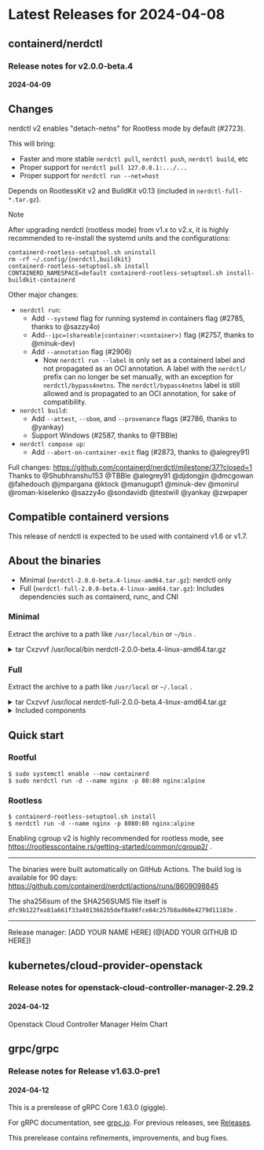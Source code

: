 # Latest Releases for 2024-04-08  
## containerd/nerdctl  
### Release notes for v2.0.0-beta.4  
#### 2024-04-09  
## Changes
nerdctl v2 enables "detach-netns" for Rootless mode by default (#2723).

This will bring:
- Faster and more stable `nerdctl pull`, `nerdctl push`, `nerdctl build`, etc
- Proper support for `nerdctl pull 127.0.0.1:.../...`
- Proper support for `nerdctl run --net=host`

Depends on RootlessKit v2 and BuildKit v0.13 (included in `nerdctl-full-*.tar.gz`).

> [!NOTE]
> After upgrading nerdctl (rootless mode) from v1.x to v2.x, it is highly recommended to
> re-install the systemd units and the configurations:
> ```
> containerd-rootless-setuptool.sh uninstall
> rm -rf ~/.config/{nerdctl,buildkit}
> containerd-rootless-setuptool.sh install
> CONTAINERD_NAMESPACE=default containerd-rootless-setuptool.sh install-buildkit-containerd
> ```

Other major changes:
- `nerdctl run`:
  - Add `--systemd` flag for running systemd in containers flag (#2785, thanks to @sazzy4o)
  - Add`--ipc=(shareable|container:<container>)` flag (#2757, thanks to @minuk-dev)
  - Add `--annotation` flag (#2906)
     - Now `nerdctl run --label` is only set as a containerd label and not propagated as an OCI annotation. A label with the `nerdctl/` prefix can no longer be set manually, with an exception for `nerdctl/bypass4netns`. The `nerdctl/bypass4netns` label is still allowed and is propagated to an OCI annotation, for sake of compatibility.
- `nerdctl build`:
  - Add `--attest`, `--sbom`, and `--provenance` flags (#2786, thanks to @yankay)
  - Support Windows (#2587, thanks to @TBBle)
- `nerdctl compose up`:
  - Add `--abort-on-container-exit` flag (#2873, thanks to @alegrey91)

Full changes: https://github.com/containerd/nerdctl/milestone/37?closed=1
Thanks to @Shubhranshu153 @TBBle @alegrey91 @djdongjin @dmcgowan @fahedouch @jmpargana @ktock @manugupt1 @minuk-dev @monirul @roman-kiselenko @sazzy4o  @sondavidb @testwill @yankay @zwpaper


## Compatible containerd versions
This release of nerdctl is expected to be used with containerd v1.6 or v1.7.

## About the binaries
- Minimal (`nerdctl-2.0.0-beta.4-linux-amd64.tar.gz`): nerdctl only
- Full (`nerdctl-full-2.0.0-beta.4-linux-amd64.tar.gz`):    Includes dependencies such as containerd, runc, and CNI

### Minimal
Extract the archive to a path like `/usr/local/bin` or `~/bin` .
<details><summary>tar Cxzvvf /usr/local/bin nerdctl-2.0.0-beta.4-linux-amd64.tar.gz</summary>
<p>

```
-rwxr-xr-x root/root  25251840 2024-04-09 02:08 nerdctl
-rwxr-xr-x root/root     22774 2024-04-09 02:08 containerd-rootless-setuptool.sh
-rwxr-xr-x root/root      8640 2024-04-09 02:08 containerd-rootless.sh
```
</p>
</details>

### Full
Extract the archive to a path like `/usr/local` or `~/.local` .

<details><summary>tar Cxzvvf /usr/local nerdctl-full-2.0.0-beta.4-linux-amd64.tar.gz</summary>
<p>

```
drwxr-xr-x 0/0               0 2024-04-09 02:16 bin/
-rwxr-xr-x 0/0        30015045 2015-10-21 00:00 bin/buildctl
-rwxr-xr-x 0/0        23724032 2022-09-05 09:52 bin/buildg
lrwxrwxrwx 0/0               0 2024-04-09 02:15 bin/buildkit-cni-LICENSE -> ../libexec/cni/LICENSE
lrwxrwxrwx 0/0               0 2024-04-09 02:15 bin/buildkit-cni-README.md -> ../libexec/cni/README.md
lrwxrwxrwx 0/0               0 2024-04-09 02:15 bin/buildkit-cni-bandwidth -> ../libexec/cni/bandwidth
lrwxrwxrwx 0/0               0 2024-04-09 02:15 bin/buildkit-cni-bridge -> ../libexec/cni/bridge
lrwxrwxrwx 0/0               0 2024-04-09 02:15 bin/buildkit-cni-dhcp -> ../libexec/cni/dhcp
lrwxrwxrwx 0/0               0 2024-04-09 02:15 bin/buildkit-cni-dummy -> ../libexec/cni/dummy
lrwxrwxrwx 0/0               0 2024-04-09 02:15 bin/buildkit-cni-firewall -> ../libexec/cni/firewall
lrwxrwxrwx 0/0               0 2024-04-09 02:15 bin/buildkit-cni-host-device -> ../libexec/cni/host-device
lrwxrwxrwx 0/0               0 2024-04-09 02:15 bin/buildkit-cni-host-local -> ../libexec/cni/host-local
lrwxrwxrwx 0/0               0 2024-04-09 02:15 bin/buildkit-cni-ipvlan -> ../libexec/cni/ipvlan
lrwxrwxrwx 0/0               0 2024-04-09 02:15 bin/buildkit-cni-loopback -> ../libexec/cni/loopback
lrwxrwxrwx 0/0               0 2024-04-09 02:15 bin/buildkit-cni-macvlan -> ../libexec/cni/macvlan
lrwxrwxrwx 0/0               0 2024-04-09 02:15 bin/buildkit-cni-portmap -> ../libexec/cni/portmap
lrwxrwxrwx 0/0               0 2024-04-09 02:15 bin/buildkit-cni-ptp -> ../libexec/cni/ptp
lrwxrwxrwx 0/0               0 2024-04-09 02:15 bin/buildkit-cni-sbr -> ../libexec/cni/sbr
lrwxrwxrwx 0/0               0 2024-04-09 02:15 bin/buildkit-cni-static -> ../libexec/cni/static
lrwxrwxrwx 0/0               0 2024-04-09 02:15 bin/buildkit-cni-tap -> ../libexec/cni/tap
lrwxrwxrwx 0/0               0 2024-04-09 02:15 bin/buildkit-cni-tuning -> ../libexec/cni/tuning
lrwxrwxrwx 0/0               0 2024-04-09 02:15 bin/buildkit-cni-vlan -> ../libexec/cni/vlan
lrwxrwxrwx 0/0               0 2024-04-09 02:15 bin/buildkit-cni-vrf -> ../libexec/cni/vrf
-rwxr-xr-x 0/0        57529541 2015-10-21 00:00 bin/buildkitd
-rwxr-xr-x 0/0        14636760 2024-04-09 02:14 bin/bypass4netns
-rwxr-xr-x 0/0         5312512 2024-04-09 02:14 bin/bypass4netnsd
-rwxr-xr-x 0/0        38978936 2024-04-09 02:15 bin/containerd
-rwxr-xr-x 0/0         9474048 2023-11-02 17:34 bin/containerd-fuse-overlayfs-grpc
-rwxr-xr-x 0/0           22774 2024-04-09 02:13 bin/containerd-rootless-setuptool.sh
-rwxr-xr-x 0/0            8640 2024-04-09 02:13 bin/containerd-rootless.sh
-rwxr-xr-x 0/0        12161024 2024-04-09 02:15 bin/containerd-shim-runc-v2
-rwxr-xr-x 0/0        45903872 2023-10-31 08:57 bin/containerd-stargz-grpc
-rwxr-xr-x 0/0        20630617 2024-04-09 02:16 bin/ctd-decoder
-rwxr-xr-x 0/0        18866176 2024-04-09 02:14 bin/ctr
-rwxr-xr-x 0/0        29671743 2024-04-09 02:16 bin/ctr-enc
-rwxr-xr-x 0/0        19931136 2023-10-31 08:58 bin/ctr-remote
-rwxr-xr-x 0/0         1785448 2024-04-09 02:16 bin/fuse-overlayfs
-rwxr-xr-x 0/0        65589641 2024-04-09 02:15 bin/ipfs
-rwxr-xr-x 0/0        25223168 2024-04-09 02:13 bin/nerdctl
-rwxr-xr-x 0/0        10666181 2024-03-05 22:20 bin/rootlessctl
-rwxr-xr-x 0/0        12358373 2024-03-05 22:20 bin/rootlesskit
-rwxr-xr-x 0/0        15074072 2024-04-09 02:14 bin/runc
-rwxr-xr-x 0/0         2346328 2024-04-09 02:16 bin/slirp4netns
-rwxr-xr-x 0/0          870496 2024-04-09 02:16 bin/tini
drwxr-xr-x 0/0               0 2024-04-09 02:15 lib/
drwxr-xr-x 0/0               0 2024-04-09 02:15 lib/systemd/
drwxr-xr-x 0/0               0 2024-04-09 02:15 lib/systemd/system/
-rw-r--r-- 0/0            1475 2024-04-09 02:15 lib/systemd/system/buildkit.service
-rw-r--r-- 0/0            1414 2024-04-09 02:13 lib/systemd/system/containerd.service
-rw-r--r-- 0/0             312 2024-04-09 02:15 lib/systemd/system/stargz-snapshotter.service
drwxr-xr-x 0/0               0 2024-04-09 02:15 libexec/
drwxr-xr-x 0/0               0 2024-04-09 02:15 libexec/cni/
-rw-r--r-- 0/0           11357 2024-03-12 10:56 libexec/cni/LICENSE
-rw-r--r-- 0/0            2343 2024-03-12 10:56 libexec/cni/README.md
-rwxr-xr-x 0/0         4119661 2024-03-12 10:56 libexec/cni/bandwidth
-rwxr-xr-x 0/0         4662227 2024-03-12 10:56 libexec/cni/bridge
-rwxr-xr-x 0/0        11065251 2024-03-12 10:56 libexec/cni/dhcp
-rwxr-xr-x 0/0         4306546 2024-03-12 10:56 libexec/cni/dummy
-rwxr-xr-x 0/0         4751593 2024-03-12 10:56 libexec/cni/firewall
-rwxr-xr-x 0/0         4198427 2024-03-12 10:56 libexec/cni/host-device
-rwxr-xr-x 0/0         3560496 2024-03-12 10:56 libexec/cni/host-local
-rwxr-xr-x 0/0         4324636 2024-03-12 10:56 libexec/cni/ipvlan
-rwxr-xr-x 0/0         3651038 2024-03-12 10:56 libexec/cni/loopback
-rwxr-xr-x 0/0         4355073 2024-03-12 10:56 libexec/cni/macvlan
-rwxr-xr-x 0/0         4095898 2024-03-12 10:56 libexec/cni/portmap
-rwxr-xr-x 0/0         4476535 2024-03-12 10:56 libexec/cni/ptp
-rwxr-xr-x 0/0         3861176 2024-03-12 10:56 libexec/cni/sbr
-rwxr-xr-x 0/0         3120090 2024-03-12 10:56 libexec/cni/static
-rwxr-xr-x 0/0         4381887 2024-03-12 10:56 libexec/cni/tap
-rwxr-xr-x 0/0         3743844 2024-03-12 10:56 libexec/cni/tuning
-rwxr-xr-x 0/0         4319235 2024-03-12 10:56 libexec/cni/vlan
-rwxr-xr-x 0/0         4008392 2024-03-12 10:56 libexec/cni/vrf
drwxr-xr-x 0/0               0 2024-04-09 02:13 share/
drwxr-xr-x 0/0               0 2024-04-09 02:13 share/doc/
drwxr-xr-x 0/0               0 2024-04-09 02:13 share/doc/nerdctl/
-rw-r--r-- 0/0           12395 2024-04-09 02:08 share/doc/nerdctl/README.md
drwxr-xr-x 0/0               0 2024-04-09 02:08 share/doc/nerdctl/docs/
-rw-r--r-- 0/0            3953 2024-04-09 02:08 share/doc/nerdctl/docs/build.md
-rw-r--r-- 0/0            2570 2024-04-09 02:08 share/doc/nerdctl/docs/builder-debug.md
-rw-r--r-- 0/0            3749 2024-04-09 02:08 share/doc/nerdctl/docs/cni.md
-rw-r--r-- 0/0           75969 2024-04-09 02:08 share/doc/nerdctl/docs/command-reference.md
-rw-r--r-- 0/0            1814 2024-04-09 02:08 share/doc/nerdctl/docs/compose.md
-rw-r--r-- 0/0            5329 2024-04-09 02:08 share/doc/nerdctl/docs/config.md
-rw-r--r-- 0/0            9128 2024-04-09 02:08 share/doc/nerdctl/docs/cosign.md
-rw-r--r-- 0/0            5660 2024-04-09 02:08 share/doc/nerdctl/docs/cvmfs.md
-rw-r--r-- 0/0            2435 2024-04-09 02:08 share/doc/nerdctl/docs/dir.md
-rw-r--r-- 0/0             906 2024-04-09 02:08 share/doc/nerdctl/docs/experimental.md
-rw-r--r-- 0/0           14217 2024-04-09 02:08 share/doc/nerdctl/docs/faq.md
-rw-r--r-- 0/0             884 2024-04-09 02:08 share/doc/nerdctl/docs/freebsd.md
-rw-r--r-- 0/0            3273 2024-04-09 02:08 share/doc/nerdctl/docs/gpu.md
drwxr-xr-x 0/0               0 2024-04-09 02:08 share/doc/nerdctl/docs/images/
-rw-r--r-- 0/0          684421 2024-04-09 02:08 share/doc/nerdctl/docs/images/rootlessKit-network-design.png
-rw-r--r-- 0/0           14462 2024-04-09 02:08 share/doc/nerdctl/docs/ipfs.md
-rw-r--r-- 0/0            1748 2024-04-09 02:08 share/doc/nerdctl/docs/multi-platform.md
-rw-r--r-- 0/0            2960 2024-04-09 02:08 share/doc/nerdctl/docs/notation.md
-rw-r--r-- 0/0            2596 2024-04-09 02:08 share/doc/nerdctl/docs/nydus.md
-rw-r--r-- 0/0            3277 2024-04-09 02:08 share/doc/nerdctl/docs/ocicrypt.md
-rw-r--r-- 0/0            1876 2024-04-09 02:08 share/doc/nerdctl/docs/overlaybd.md
-rw-r--r-- 0/0           15657 2024-04-09 02:08 share/doc/nerdctl/docs/registry.md
-rw-r--r-- 0/0            8760 2024-04-09 02:08 share/doc/nerdctl/docs/rootless.md
-rw-r--r-- 0/0            2015 2024-04-09 02:08 share/doc/nerdctl/docs/soci.md
-rw-r--r-- 0/0           10312 2024-04-09 02:08 share/doc/nerdctl/docs/stargz.md
drwxr-xr-x 0/0               0 2024-04-09 02:16 share/doc/nerdctl-full/
-rw-r--r-- 0/0            1161 2024-04-09 02:16 share/doc/nerdctl-full/README.md
-rw-r--r-- 0/0            8552 2024-04-09 02:16 share/doc/nerdctl-full/SHA256SUMS
```
</p>
</details>

<details><summary>Included components</summary>
<p>

See `share/doc/nerdctl-full/README.md`:
```markdown
# nerdctl (full distribution)
- nerdctl: v2.0.0-beta.4
- containerd: v1.7.15
- runc: v1.1.12
- CNI plugins: v1.4.1
- BuildKit: v0.13.1
- Stargz Snapshotter: v0.15.1
- imgcrypt: v1.1.10
- RootlessKit: v2.0.2
- slirp4netns: v1.2.3
- bypass4netns: v0.4.1
- fuse-overlayfs: v1.13
- containerd-fuse-overlayfs: v1.0.8
- Kubo (IPFS): v0.27.0
- Tini: v0.19.0
- buildg: v0.4.1

## License
- bin/slirp4netns:    [GNU GENERAL PUBLIC LICENSE, Version 2](https://github.com/rootless-containers/slirp4netns/blob/v1.2.3/COPYING)
- bin/fuse-overlayfs: [GNU GENERAL PUBLIC LICENSE, Version 2](https://github.com/containers/fuse-overlayfs/blob/v1.13/COPYING)
- bin/ipfs: [Combination of MIT-only license and dual MIT/Apache-2.0 license](https://github.com/ipfs/kubo/blob/v0.27.0/LICENSE)
- bin/{runc,bypass4netns,bypass4netnsd}: Apache License 2.0, statically linked with libseccomp ([LGPL 2.1](https://github.com/seccomp/libseccomp/blob/main/LICENSE), source code available at https://github.com/seccomp/libseccomp/)
- bin/tini: [MIT License](https://github.com/krallin/tini/blob/v0.19.0/LICENSE)
- Other files: [Apache License 2.0](https://www.apache.org/licenses/LICENSE-2.0)
```
</p>
</details>

## Quick start
### Rootful
```console
$ sudo systemctl enable --now containerd
$ sudo nerdctl run -d --name nginx -p 80:80 nginx:alpine
```

### Rootless
```console
$ containerd-rootless-setuptool.sh install
$ nerdctl run -d --name nginx -p 8080:80 nginx:alpine
```

Enabling cgroup v2 is highly recommended for rootless mode, see https://rootlesscontaine.rs/getting-started/common/cgroup2/ .
- - -
The binaries were built automatically on GitHub Actions.
The build log is available for 90 days: https://github.com/containerd/nerdctl/actions/runs/8609098845

The sha256sum of the SHA256SUMS file itself is `dfc9b122fea81a661f33a4013662b5def8a98fce84c257b8ad60e4279d11183e` .
- - -
Release manager: [ADD YOUR NAME HERE] (@[ADD YOUR GITHUB ID HERE])
  
## kubernetes/cloud-provider-openstack  
### Release notes for openstack-cloud-controller-manager-2.29.2  
#### 2024-04-12  
Openstack Cloud Controller Manager Helm Chart  
## grpc/grpc  
### Release notes for Release v1.63.0-pre1  
#### 2024-04-12  
This is a prerelease of gRPC Core 1.63.0 (giggle).

For gRPC documentation, see [grpc.io](https://grpc.io/). For previous releases, see [Releases](https://github.com/grpc/grpc/releases).

This prerelease contains refinements, improvements, and bug fixes.
  
